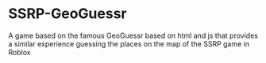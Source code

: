 # SSRP-GeoGuessr
A game based on the famous GeoGuessr based on html and js that provides a similar experience guessing the places on the map of the SSRP game in Roblox
